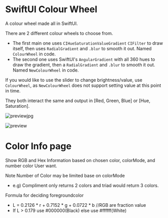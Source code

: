 # SwiftUI Colour Wheel

A colour wheel made all in SwiftUI. 

There are 2 different colour wheels to choose from. 

- The first main one uses `CIHueSaturationValueGradient` `CIFilter` to draw itself, then uses `RadialGradient` and `.blur` to smooth it out. Named `ColourWheel` in code.
- The second one uses SwiftUI's `AngularGradient` with all 360 hues to draw the gradient, then a `RadialGradient` and `.blur` to smooth it out. Named `NewColourWheel` in code.

If you would like to use the slider to change brightness/value, use `ColourWheel`, as `NewColourWheel` does not support setting value at this point in time.

They both interact the same and output in [Red, Green, Blue] or [Hue, Saturation].

![previewjpg](https://raw.githubusercontent.com/Priva28/SwiftUIColourWheel/master/preview.jpg)

![preview](https://raw.githubusercontent.com/Priva28/SwiftUIColourWheel/master/preview.gif)


# Color Info page 

Show RGB and Hex Information based on chosen color, colorMode, and number color User want. 

Note Number of Color may be limited base on colorMode
- e.g) Compliment only returns 2 colors and triad would return 3 colors.

Formula for deciding foregroundcolor
- L = 0.2126 * r + 0.7152 * g + 0.0722 * b //RGB are fraction value
- If L > 0.179 use #000000(Black) else use #ffffff(White)
